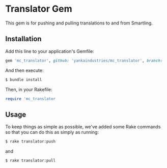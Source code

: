 # Translator Gem

This gem is for pushing and pulling translations to and from Smartling.

## Installation

Add this line to your application's Gemfile:

```ruby
gem 'mc_translator', github: 'yankaindustries/mc_translator', branch: 'main', require: 'smartling'
```

And then execute:

```zsh
$ bundle install
```

Then, in your Rakefile:

```rb
require 'mc_translator
```

## Usage

To keep things as simple as possible, we've added some Rake commands so that you can do this as simply as running:

```zsh
$ rake translator:push
```

and 

```zsh
$ rake translator:pull
```
